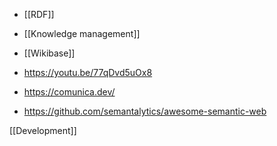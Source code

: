   - [[RDF]]
  - [[Knowledge management]]
  - [[Wikibase]]

  - https://youtu.be/77qDvd5uOx8
  - https://comunica.dev/
  - https://github.com/semantalytics/awesome-semantic-web

[[Development]]